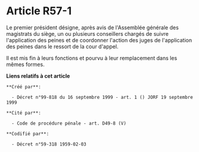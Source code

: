 # Article R57-1

Le premier président désigne, après avis de l'Assemblée générale des magistrats du siège, un ou plusieurs conseillers chargés
de suivre l'application des peines et de coordonner l'action des juges de l'application des peines dans le ressort de la cour
d'appel.

Il est mis fin à leurs fonctions et pourvu à leur remplacement dans les mêmes formes.

**Liens relatifs à cet article**

	**Créé par**:

	  - Décret n°99-818 du 16 septembre 1999 - art. 1 () JORF 19 septembre 1999

	**Cité par**:

	  - Code de procédure pénale - art. D49-8 (V)

	**Codifié par**:

	  - Décret n°59-318 1959-02-03
